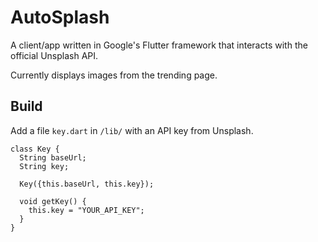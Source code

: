 # AutoSplash

A client/app written in Google's Flutter framework that interacts with the official Unsplash API.

Currently displays images from the trending page.


## Build

Add a file `key.dart` in `/lib/` with an API key from Unsplash.


```
class Key {
  String baseUrl;
  String key;

  Key({this.baseUrl, this.key});

  void getKey() {
    this.key = "YOUR_API_KEY";
  }
}
```
